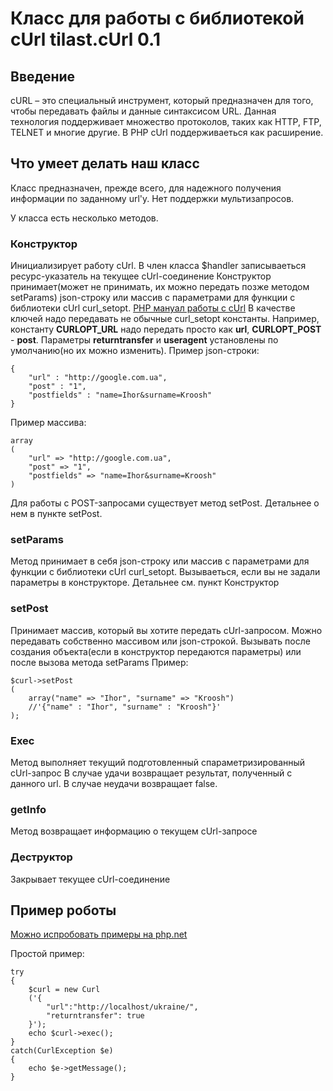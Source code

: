 # Класс для работы с библиотекой cUrl tilast.cUrl 0.1

## Введение
cURL – это специальный инструмент, который предназначен для того, чтобы передавать файлы и данные синтаксисом URL.
Данная технология поддерживает множество протоколов, таких как HTTP, FTP, TELNET и многие другие.
В PHP cUrl поддерживаеться как расширение.

## Что умеет делать наш класс
Класс предназначен, прежде всего, для надежного получения информации по заданному url'у.
Нет поддержки мультизапросов.

У класса есть несколько методов.

### Конструктор
Инициализирует работу cUrl. В член класса $handler записываеться ресурс-указатель на текущее cUrl-соединение
Конструктор принимает(может не принимать, их можно передать позже методом setParams) json-строку или массив с параметрами для функции с библиотеки cUrl curl_setopt.
[PHP мануал работы с cUrl](http://php.net/manual/en/book.curl.php)
В качестве ключей надо передавать не обычные curl_setopt константы. Например, константу **CURLOPT_URL** надо передать
просто как **url**, **CURLOPT_POST** - **post**.
Параметры **returntransfer** и **useragent** установлены по умолчанию(но их можно изменить).
Пример json-строки:

    {
        "url" : "http://google.com.ua",
        "post" : "1",
        "postfields" : "name=Ihor&surname=Kroosh"
    }
    
Пример массива:

    array
    (
        "url" => "http://google.com.ua",
        "post" => "1",
        "postfields" => "name=Ihor&surname=Kroosh"
    )

Для работы с POST-запросами существует метод setPost. Детальнее о нем в пункте setPost.

### setParams
Метод принимает в себя json-строку или массив с параметрами для функции с библиотеки cUrl curl_setopt.
Вызываеться, если вы не задали параметры в конструкторе.
Детальнее см. пункт Конструктор

### setPost
Принимает массив, который вы хотите передать cUrl-запросом.
Можно передавать собственно массивом или json-строкой.
Вызывать после создания объекта(если в конструктор передаются параметры) или после вызова метода setParams
Пример:

    $curl->setPost
    (
        array("name" => "Ihor", "surname" => "Kroosh")
        //'{"name" : "Ihor", "surname" : "Kroosh"}'
    );

### Exec
Метод выполняет текущий подготовленный спараметризированный cUrl-запрос
В случае удачи возвращает результат, полученный с данного url.
В случае неудачи возвращает false.

### getInfo
Метод возвращает информацию о текущем cUrl-запросе

### Деструктор
Закрывает текущее cUrl-соединение

## Пример роботы
[Можно испробовать примеры на php.net](http://php.net/manual/en/curl.examples.php)

Простой пример:

    try
    {
        $curl = new Curl
        ('{
            "url":"http://localhost/ukraine/",
            "returntransfer": true
        }');
        echo $curl->exec();
    }
    catch(CurlException $e)
    {
        echo $e->getMessage();
    }
